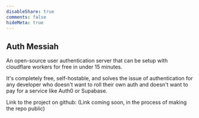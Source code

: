 ```yaml
---
disableShare: true
comments: false
hideMeta: true
---
```



## Auth Messiah

An open-source user authentication server that can be setup with cloudflare workers for free in under 15 minutes. 

It's completely free, self-hostable, and solves the issue of authentication for any developer who doesn't want to roll their own auth and doesn't want to pay for a service like Auth0 or Supabase.

Link to the project on github: (Link coming soon, in the process of making the repo public)
